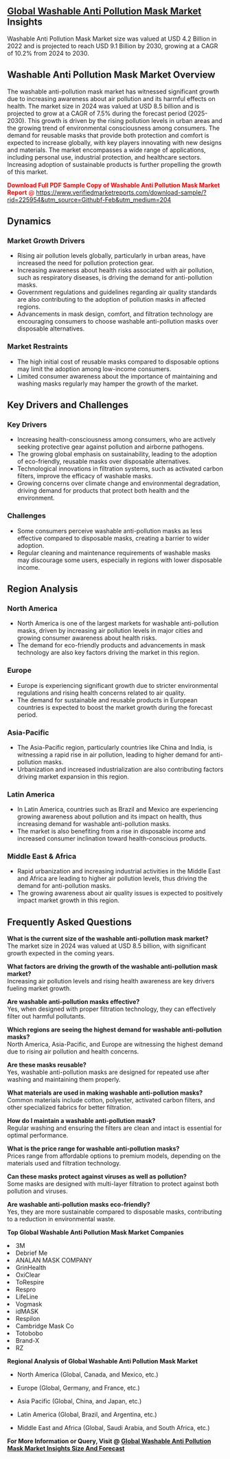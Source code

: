 <h2><a href="https://www.verifiedmarketreports.com/download-sample/?rid=225954&amp;utm_source=Githubf&amp;utm_medium=204" target="_blank">Global Washable Anti Pollution Mask Market</a> Insights</h2><p>Washable Anti Pollution Mask Market size was valued at USD 4.2 Billion in 2022 and is projected to reach USD 9.1 Billion by 2030, growing at a CAGR of 10.2% from 2024 to 2030.</p><p><h2>Washable Anti Pollution Mask Market Overview</h2> <p>The washable anti-pollution mask market has witnessed significant growth due to increasing awareness about air pollution and its harmful effects on health. The market size in 2024 was valued at USD 8.5 billion and is projected to grow at a CAGR of 7.5% during the forecast period (2025-2030). This growth is driven by the rising pollution levels in urban areas and the growing trend of environmental consciousness among consumers. The demand for reusable masks that provide both protection and comfort is expected to increase globally, with key players innovating with new designs and materials. The market encompasses a wide range of applications, including personal use, industrial protection, and healthcare sectors. Increasing adoption of sustainable products is further propelling the growth of this market. </p> <p><p><span class=""><span style="color: #ff0000;"><strong>Download Full PDF Sample Copy of Washable Anti Pollution Mask Market Report</strong> @ </span><a href="https://www.verifiedmarketreports.com/download-sample/?rid=225954&amp;utm_source=Githubf-Feb&amp;utm_medium=204" target="_blank">https://www.verifiedmarketreports.com/download-sample/?rid=225954&amp;utm_source=Githubf-Feb&amp;utm_medium=204</a></span></p></p> <h2>Dynamics</h2> <h3>Market Growth Drivers</h3> <ul> <li>Rising air pollution levels globally, particularly in urban areas, have increased the need for pollution protection gear.</li> <li>Increasing awareness about health risks associated with air pollution, such as respiratory diseases, is driving the demand for anti-pollution masks.</li> <li>Government regulations and guidelines regarding air quality standards are also contributing to the adoption of pollution masks in affected regions.</li> <li>Advancements in mask design, comfort, and filtration technology are encouraging consumers to choose washable anti-pollution masks over disposable alternatives.</li> </ul> <h3>Market Restraints</h3> <ul> <li>The high initial cost of reusable masks compared to disposable options may limit the adoption among low-income consumers.</li> <li>Limited consumer awareness about the importance of maintaining and washing masks regularly may hamper the growth of the market.</li> </ul> <h2>Key Drivers and Challenges</h2> <h3>Key Drivers</h3> <ul> <li>Increasing health-consciousness among consumers, who are actively seeking protective gear against pollution and airborne pathogens.</li> <li>The growing global emphasis on sustainability, leading to the adoption of eco-friendly, reusable masks over disposable alternatives.</li> <li>Technological innovations in filtration systems, such as activated carbon filters, improve the efficacy of washable masks.</li> <li>Growing concerns over climate change and environmental degradation, driving demand for products that protect both health and the environment.</li> </ul> <h3>Challenges</h3> <ul> <li>Some consumers perceive washable anti-pollution masks as less effective compared to disposable masks, creating a barrier to wider adoption.</li> <li>Regular cleaning and maintenance requirements of washable masks may discourage some users, especially in regions with lower disposable income.</li> </ul> <h2>Region Analysis</h2> <h3>North America</h3> <ul> <li>North America is one of the largest markets for washable anti-pollution masks, driven by increasing air pollution levels in major cities and growing consumer awareness about health risks.</li> <li>The demand for eco-friendly products and advancements in mask technology are also key factors driving the market in this region.</li> </ul> <h3>Europe</h3> <ul> <li>Europe is experiencing significant growth due to stricter environmental regulations and rising health concerns related to air quality.</li> <li>The demand for sustainable and reusable products in European countries is expected to boost the market growth during the forecast period.</li> </ul> <h3>Asia-Pacific</h3> <ul> <li>The Asia-Pacific region, particularly countries like China and India, is witnessing a rapid rise in air pollution, leading to higher demand for anti-pollution masks.</li> <li>Urbanization and increased industrialization are also contributing factors driving market expansion in this region.</li> </ul> <h3>Latin America</h3> <ul> <li>In Latin America, countries such as Brazil and Mexico are experiencing growing awareness about pollution and its impact on health, thus increasing demand for washable anti-pollution masks.</li> <li>The market is also benefiting from a rise in disposable income and increased consumer inclination toward health-conscious products.</li> </ul> <h3>Middle East & Africa</h3> <ul> <li>Rapid urbanization and increasing industrial activities in the Middle East and Africa are leading to higher air pollution levels, thus driving the demand for anti-pollution masks.</li> <li>The growing awareness about air quality issues is expected to positively impact market growth in this region.</li> </ul> <h2>Frequently Asked Questions</h2> <p><strong>What is the current size of the washable anti-pollution mask market?</strong><br> The market size in 2024 was valued at USD 8.5 billion, with significant growth expected in the coming years.</p> <p><strong>What factors are driving the growth of the washable anti-pollution mask market?</strong><br> Increasing air pollution levels and rising health awareness are key drivers fueling market growth.</p> <p><strong>Are washable anti-pollution masks effective?</strong><br> Yes, when designed with proper filtration technology, they can effectively filter out harmful pollutants.</p> <p><strong>Which regions are seeing the highest demand for washable anti-pollution masks?</strong><br> North America, Asia-Pacific, and Europe are witnessing the highest demand due to rising air pollution and health concerns.</p> <p><strong>Are these masks reusable?</strong><br> Yes, washable anti-pollution masks are designed for repeated use after washing and maintaining them properly.</p> <p><strong>What materials are used in making washable anti-pollution masks?</strong><br> Common materials include cotton, polyester, activated carbon filters, and other specialized fabrics for better filtration.</p> <p><strong>How do I maintain a washable anti-pollution mask?</strong><br> Regular washing and ensuring the filters are clean and intact is essential for optimal performance.</p> <p><strong>What is the price range for washable anti-pollution masks?</strong><br> Prices range from affordable options to premium models, depending on the materials used and filtration technology.</p> <p><strong>Can these masks protect against viruses as well as pollution?</strong><br> Some masks are designed with multi-layer filtration to protect against both pollution and viruses.</p> <p><strong>Are washable anti-pollution masks eco-friendly?</strong><br> Yes, they are more sustainable compared to disposable masks, contributing to a reduction in environmental waste.</p> </p><p><strong>Top Global Washable Anti Pollution Mask Market Companies</strong></p><div data-test-id=""><p><li>3M</li><li> Debrief Me</li><li> ANALAN MASK COMPANY</li><li> GrinHealth</li><li> OxiClear</li><li> ToRespire</li><li> Respro</li><li> LifeLine</li><li> Vogmask</li><li> idMASK</li><li> Respilon</li><li> Cambridge Mask Co</li><li> Totobobo</li><li> Brand-X</li><li> RZ</li></p><div><strong>Regional Analysis of&nbsp;Global Washable Anti Pollution Mask Market</strong></div><ul><li dir="ltr"><p dir="ltr">North America&nbsp;(Global, Canada, and Mexico, etc.)</p></li><li dir="ltr"><p dir="ltr">Europe (Global, Germany, and France, etc.)</p></li><li dir="ltr"><p dir="ltr">Asia Pacific&nbsp;(Global, China, and Japan, etc.)</p></li><li dir="ltr"><p dir="ltr">Latin America&nbsp;(Global, Brazil, and Argentina, etc.)</p></li><li dir="ltr">Middle East and Africa&nbsp;(Global, Saudi Arabia, and South Africa, etc.)</li></ul><p><strong>For More Information or Query, Visit @&nbsp;</strong><strong><a href="https://www.verifiedmarketreports.com/product/washable-anti-pollution-mask-market/?utm_source=Githubf&amp;utm_medium=204" target="_blank">Global Washable Anti Pollution Mask Market Insights Size And Forecast</a></strong></p></div>
